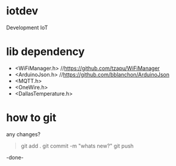 # iotdev
Development IoT


# lib dependency

* <WiFiManager.h>          //https://github.com/tzapu/WiFiManager
* <ArduinoJson.h>          //https://github.com/bblanchon/ArduinoJson
* <MQTT.h>
* <OneWire.h>
* <DallasTemperature.h>


# how to git

any changes?

> git add .
> git commit -m "whats new?"
> git push

-done-
